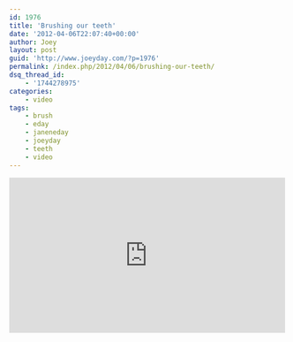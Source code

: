 ```yaml
---
id: 1976
title: 'Brushing our teeth'
date: '2012-04-06T22:07:40+00:00'
author: Joey
layout: post
guid: 'http://www.joeyday.com/?p=1976'
permalink: /index.php/2012/04/06/brushing-our-teeth/
dsq_thread_id:
    - '1744278975'
categories:
    - video
tags:
    - brush
    - eday
    - janeneday
    - joeyday
    - teeth
    - video
---
```


<iframe allowfullscreen="" frameborder="0" height="281" loading="lazy" mozallowfullscreen="" src="http://player.vimeo.com/video/39600052" webkitallowfullscreen="" width="500"></iframe>